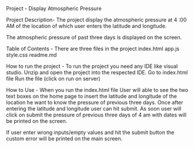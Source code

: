 Project - Display Atmospheric Pressure

Project Description- The project display the atmospheric pressure at 4 :00 AM of the location of which user enters the latitude and longitude.

The atmospheric pressure of past three days is displayed on the screen.

Table of Contents -
There are three files in the project
index.html
app.js
style.css
readme.md

How to run the project -
To run the project you need any IDE like visual studio.
Unzip and open the project into the respected IDE.
Go to index.html file
Run the file (click on run on server)

How to Use -
When you run the index.html file
User will able to see the two text boxes on the home page to insert the latitude and longitude of the location he want to know the pressure of previous three days.
Once after entering the latitude and longitude user can hit submit.
As soon user will click on submit the pressure of previous three days of 4 am with dates will be printed on the screen.

If user enter wrong inputs/empty values and hit the submit button the custom error will be printed on the main screen.
